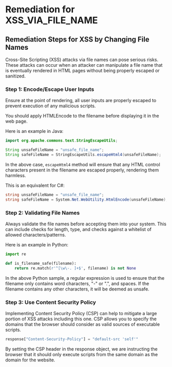 # Remediation for XSS_VIA_FILE_NAME

## Remediation Steps for XSS by Changing File Names

Cross-Site Scripting (XSS) attacks via file names can pose serious risks. These attacks can occur when an attacker can manipulate a file name that is eventually rendered in HTML pages without being properly escaped or sanitized. 

### Step 1: Encode/Escape User Inputs
Ensure at the point of rendering, all user inputs are properly escaped to prevent execution of any malicious scripts.

You should apply HTMLEncode to the filename before displaying it in the web page.

Here is an example in Java:
```java
import org.apache.commons.text.StringEscapeUtils;

String unsafeFileName = "unsafe_file_name";
String safeFileName = StringEscapeUtils.escapeHtml4(unsafeFileName);
```
In the above case, `escapeHtml4` method will ensure that any HTML control characters present in the filename are escaped properly, rendering them harmless.

This is an equivalent for C#:
```csharp
string unsafeFileName = "unsafe_file_name";
string safeFileName = System.Net.WebUtility.HtmlEncode(unsafeFileName);
```

### Step 2: Validating File Names
Always validate the file names before accepting them into your system. This can include checks for length, type, and checks against a whitelist of allowed characters/patterns.

Here is an example in Python:
```python
import re

def is_filename_safe(filename):
    return re.match(r'^[\w\-. ]+$', filename) is not None
```
In the above Python sample, a regular expression is used to ensure that the filename only contains word characters, "-" or ".", and spaces. If the filename contains any other characters, it will be deemed as unsafe.

### Step 3: Use Content Security Policy
Implementing Content Security Policy (CSP) can help to mitigate a large portion of XSS attacks including this one. CSP allows you to specify the domains that the browser should consider as valid sources of executable scripts.

```python
response["Content-Security-Policy"] = "default-src 'self'"
```
By setting the CSP header in the response object, we are instructing the browser that it should only execute scripts from the same domain as the domain for the website.
